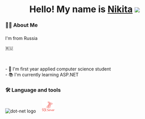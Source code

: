 
<h1 align="center">Hello! My name is <a href="https://t.me/holo21k" target="_blank">Nikita</a> 
<img src="https://github.com/blackcater/blackcater/raw/main/images/Hi.gif" height="32"/></h1>

###

<h3 align="left">👩‍💻  About Me</h3>

###

<p align="left">I'm from Russia </p> 🇷🇺 
<p> <br> <br>- 🔭 I'm first year applied computer science student<br>- 📚 I'm currently learning ASP.NET</p>

###

<h3 align="left">🛠 Language and tools</h3>

<div align="left">
  <img src="https://cdn.jsdelivr.net/gh/devicons/devicon/icons/dot-net/dot-net-plain-wordmark.svg" height="40" alt="dot-net logo"  />
  <img width="12" />
  <img src="https://github.com/devicons/devicon/blob/v2.16.0/icons/microsoftsqlserver/microsoftsqlserver-plain-wordmark.svg" height="40" alt="mssql logo"  />
  <img width="12" />
</div>
